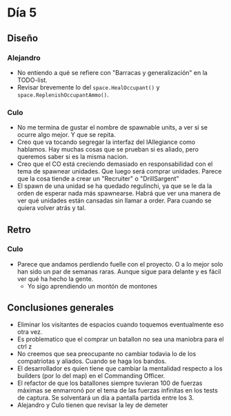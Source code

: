 ﻿# Día 5

## Diseño

### Alejandro

- No entiendo a qué se refiere con "Barracas y generalización" en la TODO-list.
- Revisar brevemente lo del `space.HealOccupant()` y `space.ReplenishOccupantAmmo()`.

### Culo

- No me termina de gustar el nombre de spawnable units, a ver si se ocurre algo mejor. Y que se repita.
- Creo que va tocando segregar la interfaz del IAllegiance como hablamos. Hay muchas cosas que se prueban si es aliado, pero queremos saber si es la misma nacion.
- Creo que el CO está creciendo demasiado en responsabilidad con el tema de spawnear unidades. Que luego será comprar unidades. Parece que la cosa tiende a crear un "Recruiter" o "DrillSargent"
- El spawn de una unidad se ha quedado regulinchi, ya que se le da la orden de esperar nada más spawnearse. Habrá que ver una manera de ver qué unidades están cansadas sin llamar a order. Para cuando se quiera volver atrás y tal.

## Retro

### Culo

- Parece que andamos perdiendo fuelle con el proyecto. O a lo mejor solo han sido un par de semanas raras. Aunque sigue para delante y es fácil ver qué ha hecho la gente.
    - Yo sigo aprendiendo un montón de montones


## Conclusiones generales

- Eliminar los visitantes de espacios cuando toquemos eventualmente eso otra vez.
- Es problematico que el comprar un batallon no sea una maniobra para el ctrl z
- No creemos que sea preocupante no cambiar todavia lo de los compatriotas y aliados. Cuando se haga los bandos.
- El desarrollador es quien tiene que cambiar la mentalidad respecto a los builders (por lo del map) en el Commanding Officer.
- El refactor de que los batallones siempre tuvieran 100 de fuerzas máximas se enmarronó por el tema de las fuerzas infinitas en los tests de captura. Se solventará un día a pantalla partida entre los 3.
- Alejandro y Culo tienen que revisar la ley de demeter